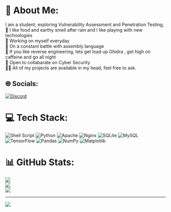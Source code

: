 # 💫 About Me:
   I am a student, exploring Vulnerability Assessment and Penetration Testing, <br>    🔭 I like food and earthy smell after rain and I like playing with new technologies<br>    🔭 Working on myself everyday<br>    🌱 On a constant battle with assembly language<br>    👯 If you like reverse engineering, lets get load up Ghidra , get high on caffeine and go all night <br>    👯 Open to collabarate on Cyber Security<br>    👨‍💻 All of my projects are available in my head, feel free to ask.


## 🌐 Socials:
[![Discord](https://img.shields.io/badge/Discord-%237289DA.svg?logo=discord&logoColor=white)](https://discord.gg/zeta.nyx) 

# 💻 Tech Stack:
![Shell Script](https://img.shields.io/badge/shell_script-%23121011.svg?style=for-the-badge&logo=gnu-bash&logoColor=white) ![Python](https://img.shields.io/badge/python-3670A0?style=for-the-badge&logo=python&logoColor=ffdd54) ![Apache](https://img.shields.io/badge/apache-%23D42029.svg?style=for-the-badge&logo=apache&logoColor=white) ![Nginx](https://img.shields.io/badge/nginx-%23009639.svg?style=for-the-badge&logo=nginx&logoColor=white) ![SQLite](https://img.shields.io/badge/sqlite-%2307405e.svg?style=for-the-badge&logo=sqlite&logoColor=white) ![MySQL](https://img.shields.io/badge/mysql-%2300000f.svg?style=for-the-badge&logo=mysql&logoColor=white) ![TensorFlow](https://img.shields.io/badge/TensorFlow-%23FF6F00.svg?style=for-the-badge&logo=TensorFlow&logoColor=white) ![Pandas](https://img.shields.io/badge/pandas-%23150458.svg?style=for-the-badge&logo=pandas&logoColor=white) ![NumPy](https://img.shields.io/badge/numpy-%23013243.svg?style=for-the-badge&logo=numpy&logoColor=white) ![Matplotlib](https://img.shields.io/badge/Matplotlib-%23ffffff.svg?style=for-the-badge&logo=Matplotlib&logoColor=black)
# 📊 GitHub Stats:
![](https://github-readme-stats.vercel.app/api?username=Fujimori-Zeta&theme=radical&hide_border=false&include_all_commits=false&count_private=false)<br/>
![](https://github-readme-streak-stats.herokuapp.com/?user=Fujimori-Zeta&theme=radical&hide_border=false)<br/>
![](https://github-readme-stats.vercel.app/api/top-langs/?username=Fujimori-Zeta&theme=radical&hide_border=false&include_all_commits=false&count_private=false&layout=compact)

---
[![](https://visitcount.itsvg.in/api?id=Fujimori-Zeta&icon=0&color=0)](https://visitcount.itsvg.in)

<!-- Proudly created with GPRM ( https://gprm.itsvg.in ) -->
